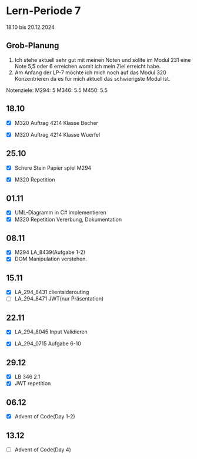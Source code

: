 # Lern-Periode 7

18.10 bis 20.12.2024

## Grob-Planung

1. Ich stehe aktuell sehr gut mit meinen Noten und sollte im Modul 231 eine Note 5,5 oder 6 erreichen womit ich mein Ziel erreicht habe.
2. Am Anfang der LP-7 möchte ich mich noch auf das Modul 320 Konzentrieren da es für mich aktuell das schwierigste Modul ist.

Notenziele:
M294: 5
M346: 5.5
M450: 5.5

## 18.10

- [x] M320 Auftrag 4214 Klasse Becher
- [x] M320 Auftrag 4214 Klasse Wuerfel



## 25.10

- [x] Schere Stein Papier spiel M294
- [x] M320 Repetition


## 01.11
- [x] UML-Diagramm in C# implementieren
- [x] M320 Repetition Vererbung, Dokumentation

## 08.11
- [x] M294 LA_8439(Aufgabe 1-2)
- [x] DOM Manipulation verstehen.

## 15.11
- [x] LA_294_8431 clientsiderouting
- [ ] LA_294_8471  JWT(nur Präsentation)

## 22.11
- [x] LA_294_8045 Input Validieren
- [x] LA_294_0715 Aufgabe 6-10
      

## 29.12
- [x] LB 346 2.1
- [x] JWT repetition

## 06.12
- [x] Advent of Code(Day 1-2)

## 13.12
- [ ] Advent of Code(Day 4)
